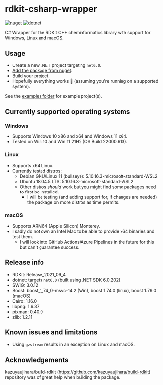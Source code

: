 # rdkit-csharp-wrapper
[![nuget](https://img.shields.io/nuget/v/TraceLD.RDKit.Csharp?style=for-the-badge)](https://www.nuget.org/packages/TraceLD.RDKit.CSharp/)
[![dotnet](https://img.shields.io/badge/targets-net6.0-blueviolet?style=for-the-badge)](https://dotnet.microsoft.com/en-us/)

C# Wrapper for the RDKit C++ cheminformatics library with support for Windows, Linux and macOS.

## Usage

- Create a new .NET project targeting `net6.0`.
- [Add the package from nuget](https://www.nuget.org/packages/TraceLD.RDKit.CSharp/).
- Build your project.
- Hopefully everything works 🙂 (assuming you're running on a supported system).

See the [examples folder](https://github.com/TraceLD/TraceLD.RDKit.CSharp/tree/main/examples) for example project(s).

## Currently supported operating systems

### Windows

- Supports Windows 10 x86 and x64 and Windows 11 x64.
- Tested on Win 10 and Win 11 21H2 (OS Build 22000.613).

### Linux

- Supports x64 Linux.
- Currently tested distros:
  - Debian GNU/Linux 11 (bullseye): 5.10.16.3-microsoft-standard-WSL2
  - Ubuntu 18.04.5 LTS: 5.10.16.3-microsoft-standard-WSL2
  - Other distros *should* work but you might find some packages need to first be installed.
    - I will be testing (and adding support for, if changes are needed) the package on more distros as time permits.

### macOS

 - Supports ARM64 (Apple Silicon) Monterey.
 - I sadly do not own an Intel Mac to be able to provide x64 binaries and test them.
   - I will look into GitHub Actions/Azure Pipelines in the future for this but can't guarantee success.

## Release info

- RDKit: Release_2021_09_4
- dotnet: targets `net6.0` (built using .NET SDK 6.0.202)
- SWIG: 3.0.12
- Boost: boost_1_74_0-msvc-14.2 (Win), boost 1.74.0 (linux), boost 1.79.0 (macOS)
- Cairo: 1.16.0
- libpng: 1.6.37
- pixman: 0.40.0
- zlib: 1.2.11

## Known issues and limitations

- Using `gzstream` results in an exception on Linux and macOS.

## Acknowledgements

kazuyaujihara/build-rdkit (https://github.com/kazuyaujihara/build-rdkit) repository was of great help when building the package.

